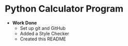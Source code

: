 # Python Calculator Program
* **Work Done**
  * Set up git and GitHub
  * Added a Style Checker
  * Created this README
